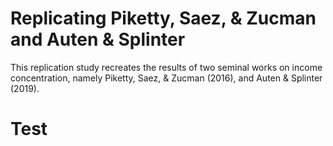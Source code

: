 # Replicating Piketty, Saez, & Zucman and Auten & Splinter
This replication study recreates the results of two seminal works on income concentration, namely Piketty, Saez, & Zucman (2016), and Auten & Splinter (2019). 
<h1> Test </h1> 
